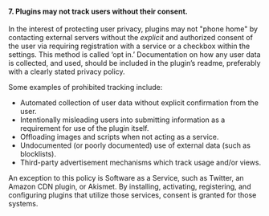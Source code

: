 <h4>7. Plugins may not track users without their consent.</h4>

In the interest of protecting user privacy, plugins may not "phone home" by contacting external servers without the <em>explicit</em> and authorized consent of the user via requiring registration with a service or a checkbox within the settings. This method is called ‘opt in.’ Documentation on how any user data is collected, and used, should be included in the plugin’s readme, preferably with a clearly stated privacy policy.

Some examples of prohibited tracking include:

<ul>
	<li>Automated collection of user data without explicit confirmation from the user.</li>
	<li>Intentionally misleading users into submitting information as a requirement for use of the plugin itself.</li>
	<li>Offloading images and scripts when not acting as a service.</li>
	<li>Undocumented (or poorly documented) use of external data (such as blocklists).</li>
	<li>Third-party advertisement mechanisms which track usage and/or views.</li>
</ul>

An exception to this policy is Software as a Service, such as Twitter, an Amazon CDN plugin, or Akismet. By installing, activating, registering, and configuring plugins that utilize those services, consent is granted for those systems.